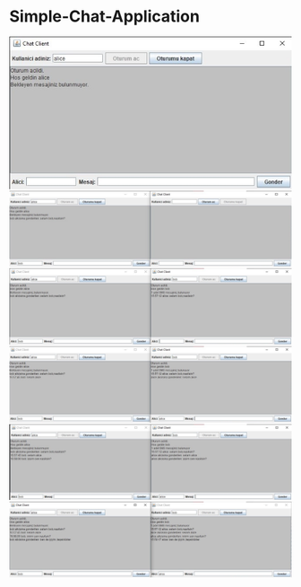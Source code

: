 # Simple-Chat-Application
<img src="/img/1.jpg">
<img src="/img/2.jpg">
<img src="/img/3.jpg">
<img src="/img/4.jpg">
<img src="/img/5.jpg">
<img src="/img/6.jpg">
